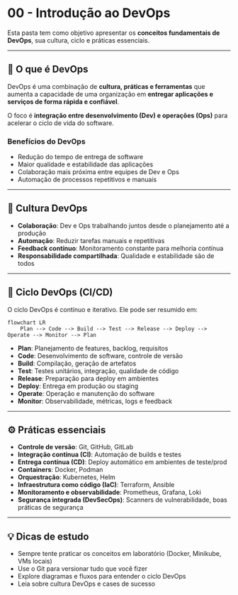 # 00 - Introdução ao DevOps

Esta pasta tem como objetivo apresentar os **conceitos fundamentais de DevOps**, sua cultura, ciclo e práticas essenciais.

---

## 🎯 O que é DevOps

DevOps é uma combinação de **cultura, práticas e ferramentas** que aumenta a capacidade de uma organização em **entregar aplicações e serviços de forma rápida e confiável**. 

O foco é **integração entre desenvolvimento (Dev) e operações (Ops)** para acelerar o ciclo de vida do software.

### Benefícios do DevOps
- Redução do tempo de entrega de software  
- Maior qualidade e estabilidade das aplicações  
- Colaboração mais próxima entre equipes de Dev e Ops  
- Automação de processos repetitivos e manuais  

---

## 🌱 Cultura DevOps

- **Colaboração**: Dev e Ops trabalhando juntos desde o planejamento até a produção  
- **Automação**: Reduzir tarefas manuais e repetitivas  
- **Feedback contínuo**: Monitoramento constante para melhoria contínua  
- **Responsabilidade compartilhada**: Qualidade e estabilidade são de todos  

---

## 🔄 Ciclo DevOps (CI/CD)

O ciclo DevOps é contínuo e iterativo. Ele pode ser resumido em:

```mermaid
flowchart LR
    Plan --> Code --> Build --> Test --> Release --> Deploy --> Operate --> Monitor --> Plan
```

- **Plan**: Planejamento de features, backlog, requisitos
- **Code**: Desenvolvimento de software, controle de versão
- **Build**: Compilação, geração de artefatos
- **Test**: Testes unitários, integração, qualidade de código
- **Release**: Preparação para deploy em ambientes
- **Deploy**: Entrega em produção ou staging
- **Operate**: Operação e manutenção do software
- **Monitor**: Observabilidade, métricas, logs e feedback

---

## ⚙️ Práticas essenciais

- **Controle de versão**: Git, GitHub, GitLab
- **Integração contínua (CI)**: Automação de builds e testes
- **Entrega contínua (CD)**: Deploy automático em ambientes de teste/prod
- **Containers**: Docker, Podman
- **Orquestração**: Kubernetes, Helm
- **Infraestrutura como código (IaC)**: Terraform, Ansible
- **Monitoramento e observabilidade**: Prometheus, Grafana, Loki
- **Segurança integrada (DevSecOps)**: Scanners de vulnerabilidade, boas práticas de segurança

---

## 💡 Dicas de estudo

- Sempre tente praticar os conceitos em laboratório (Docker, Minikube, VMs locais)
- Use o Git para versionar tudo que você fizer
- Explore diagramas e fluxos para entender o ciclo DevOps
- Leia sobre cultura DevOps e cases de sucesso
